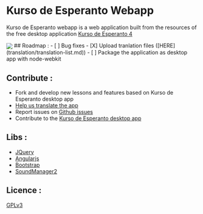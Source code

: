 Kurso de Esperanto Webapp
================

Kurso de Esperanto webapp is a  web application built from the resources of the free desktop application [Kurso de Esperanto 4](http://www.kurso.com.br/index.php?en)

<img align="center" src="https://raw.githubusercontent.com/benahm/Kurso-de-Esperanto-Webapp/master/app/img/screenshot1.png"/>
## Roadmap :
- [ ] Bug fixes
- [X] Upload tranlation files ([HERE](translation/translation-list.md))
- [ ] Package the application as desktop app with node-webkit


## Contribute :
* Fork and develop new lessons and features based on Kurso de Esperanto desktop app
* [Help us translate the app](translation/translation-list.md) 
* Report issues on [Github issues](https://github.com/benahm/Kurso-de-Esperanto-webapp/issues)
* Contribute to the [Kurso de Esperanto desktop app](http://www.kurso.com.br/index.php?en)

## Libs :
* [JQuery](http://jquery.com)
* [Angularjs](http://angularjs.org)
* [Bootstrap](http://getbootstrap.com)
* [SoundManager2](http://www.schillmania.com/projects/soundmanager2)

## Licence :
[GPLv3](http://www.gnu.org/licenses/gpl.txt)
